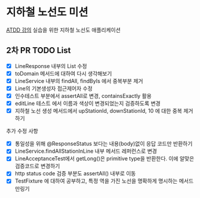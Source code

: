 # 지하철 노선도 미션

[ATDD 강의](https://edu.nextstep.camp/c/R89PYi5H) 실습을 위한 지하철 노선도 애플리케이션

## 2차 PR TODO List

- [x] LineResponse 내부의 List<Station> 수정
- [x] toDomain 메서드에 대하여 다시 생각해보기
- [x] LineService 내부의 findAll, findByIs 에서 중복부분 제거
- [x] Line의 기본생성자 접근제어자 수정
- [x] 인수테스트 부분에서 assertAll로 변경, containsExactly 활용
- [x] editLine 테스트 에서 이름과 색상이 변경되었는지 검증하도록 변경
- [x] 지하철 노선 생성 메서드에서 upStationId, downStationId, 10 에 대한 중복 제거하기

추가 수정 사항

- [x] 통일성을 위해 @ResponseStatus 보다는 내용(body)없이 응답 코드만 반환하기
- [x] LineService.findAllStationInLine 내부 메서드 레퍼런스로 변경
- [x] LineAcceptanceTest에서 getLong()은 primitive type을 반환한다. 이에 알맞은 검증코드로 변경하기
- [x] http status code 검증 부분도 assertAll() 내부로 이동
- [x] TestFixture 에 대하여 공부하고, 특정 역을 가진 노선을 명확하게 명시하는 메서드 만링기
